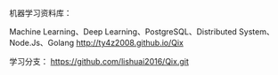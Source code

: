机器学习资料库：

Machine Learning、Deep Learning、PostgreSQL、Distributed System、Node.Js、Golang http://ty4z2008.github.io/Qix



学习分支：
https://github.com/lishuai2016/Qix.git